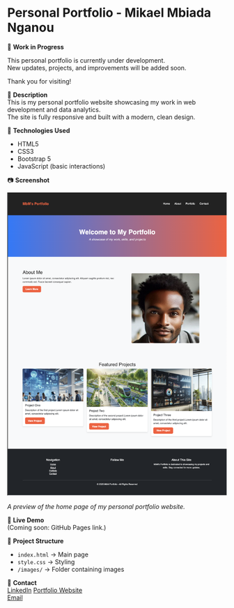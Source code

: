 # Personal Portfolio - Mikael Mbiada Nganou

🚧 **Work in Progress**

This personal portfolio is currently under development.  
New updates, projects, and improvements will be added soon.

Thank you for visiting!

🧾 **Description**  
This is my personal portfolio website showcasing my work in web development and data analytics.  
The site is fully responsive and built with a modern, clean design.

🔧 **Technologies Used**  
- HTML5  
- CSS3  
- Bootstrap 5  
- JavaScript (basic interactions)

📷 **Screenshot**

![Screenshot Home](https://raw.githubusercontent.com/mikael-10/personal-portfolio/main/assets/img/screenshot-home.png)

*A preview of the home page of my personal portfolio website.*

🔗 **Live Demo**  
(Coming soon: GitHub Pages link.)

📂 **Project Structure**  
- `index.html` → Main page  
- `style.css` → Styling  
- `/images/` → Folder containing images

📩 **Contact**  
[LinkedIn](https://linkedin.com/in/mikaelmbiada-nganou)
[Portfolio Website](#)  
[Email](mailto:mbiadamikael@email.com)

